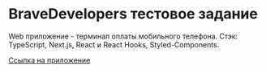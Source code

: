# BraveDevelopers тестовое задание

Web приложение - терминал оплаты мобильного телефона.
Стэк: TypeScript, Next.js, React и React Hooks, Styled-Components.

[Ссылка на приложение]('https://bravedevelopoers-test.vercel.app/')
